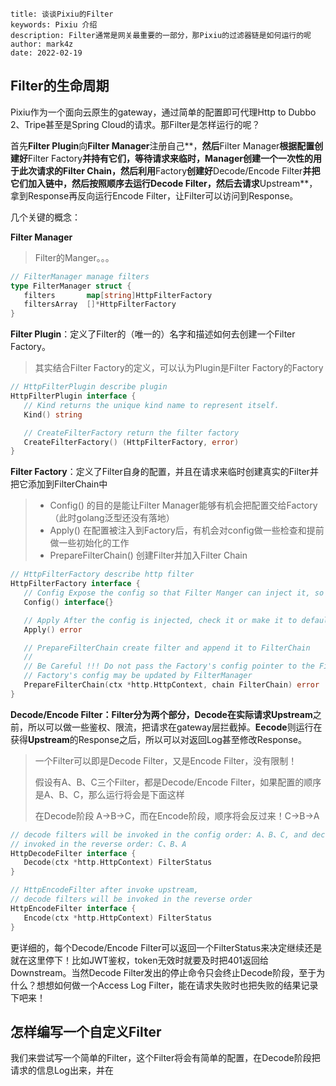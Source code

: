 ```
title: 谈谈Pixiu的Filter
keywords: Pixiu 介绍
description: Filter通常是网关最重要的一部分，那Pixiu的过滤器链是如何运行的呢
author: mark4z
date: 2022-02-19
```

## **Filter的生命周期**

Pixiu作为一个面向云原生的gateway，通过简单的配置即可代理Http to Dubbo 2、Tripe甚至是Spring Cloud的请求。那Filter是怎样运行的呢？

首先**Filter Plugin**向**Filter Manager**注册自己**，**然后**Filter Manager**根据配置创建好**Filter Factory**并持有它们，等待请求来临时，**Manager**创建一个一次性的用于此次请求的Filter Chain，然后利用**Factory**创建好**Decode/Encode Filter**并把它们加入链中，然后按照顺序去运行Decode Filter，然后去请求**Upstream**，拿到Response再反向运行Encode Filter，让Filter可以访问到Response。

几个关键的概念：

**Filter Manager**

> Filter的Manger。。。

```go
// FilterManager manage filters
type FilterManager struct {
   filters       map[string]HttpFilterFactory
   filtersArray  []*HttpFilterFactory
}
```

**Filter Plugin**：定义了Filter的（唯一的）名字和描述如何去创建一个Filter Factory。

> 其实结合Filter Factory的定义，可以认为Plugin是Filter Factory的Factory

```go
// HttpFilterPlugin describe plugin
HttpFilterPlugin interface {
   // Kind returns the unique kind name to represent itself.
   Kind() string

   // CreateFilterFactory return the filter factory
   CreateFilterFactory() (HttpFilterFactory, error)
}
```

**Filter Factory**：定义了Filter自身的配置，并且在请求来临时创建真实的Filter并把它添加到FilterChain中

> - Config() 的目的是能让Filter Manager能够有机会把配置交给Factory（此时golang泛型还没有落地）
> - Apply() 在配置被注入到Factory后，有机会对config做一些检查和提前做一些初始化的工作
> - PrepareFilterChain() 创建Filter并加入Filter Chain

```go
// HttpFilterFactory describe http filter
HttpFilterFactory interface {
   // Config Expose the config so that Filter Manger can inject it, so it must be a pointer
   Config() interface{}

   // Apply After the config is injected, check it or make it to default
   Apply() error

   // PrepareFilterChain create filter and append it to FilterChain
   //
   // Be Careful !!! Do not pass the Factory's config pointer to the Filter instance,
   // Factory's config may be updated by FilterManager
   PrepareFilterChain(ctx *http.HttpContext, chain FilterChain) error
}
```

**Decode/Encode Filter：**Filter分为两个部分，**Decode**在实际请求**Upstream**之前，所以可以做一些鉴权、限流，把请求在gateway层拦截掉。**Eecode**则运行在获得**Upstream**的Response之后，所以可以对返回Log甚至修改Response。

> 一个Filter可以即是Decode Filter，又是Encode Filter，没有限制！
>
> 假设有A、B、C三个Filter，都是Decode/Encode Filter，如果配置的顺序是A、B、C，那么运行将会是下面这样
>
> 在Decode阶段 A->B->C，而在Encode阶段，顺序将会反过来！C->B->A



```go
// decode filters will be invoked in the config order: A、B、C, and decode filters will be
// invoked in the reverse order: C、B、A
HttpDecodeFilter interface {
   Decode(ctx *http.HttpContext) FilterStatus
}

// HttpEncodeFilter after invoke upstream,
// decode filters will be invoked in the reverse order
HttpEncodeFilter interface {
   Encode(ctx *http.HttpContext) FilterStatus
}
```

更详细的，每个Decode/Encode Filter可以返回一个FilterStatus来决定继续还是就在这里停下！比如JWT鉴权，token无效时就要及时把401返回给Downstream。当然Decode Filter发出的停止命令只会终止Decode阶段，至于为什么？想想如何做一个Access Log Filter，能在请求失败时也把失败的结果记录下吧来！



## **怎样编写一个自定义Filter**

我们来尝试写一个简单的Filter，这个Filter将会有简单的配置，在Decode阶段把请求的信息Log出来，并在

